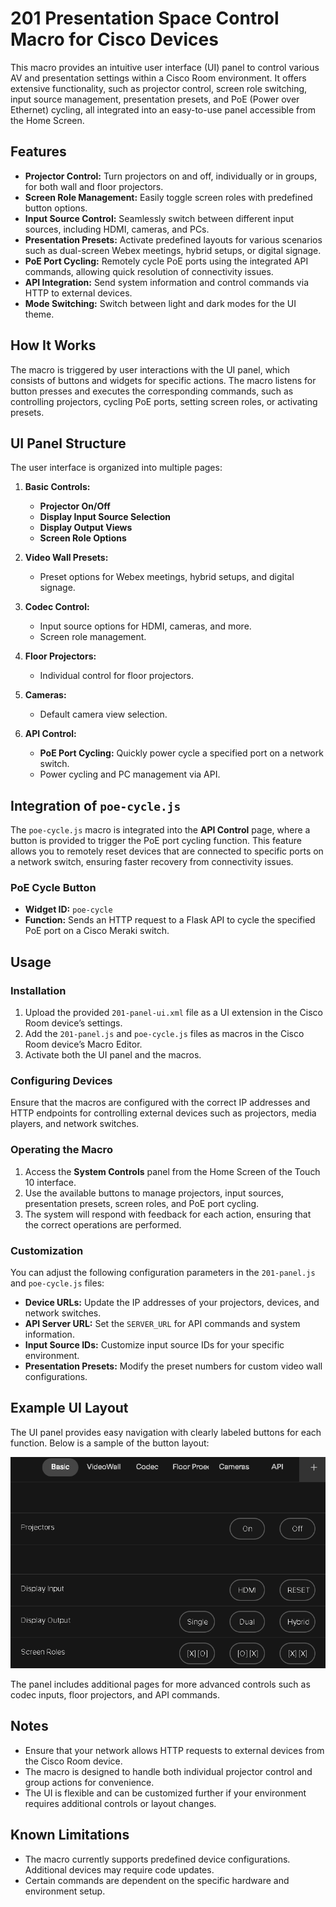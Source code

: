 # 201 Presentation Space Control Macro for Cisco Devices

This macro provides an intuitive user interface (UI) panel to control various AV and presentation settings within a Cisco Room environment. It offers extensive functionality, such as projector control, screen role switching, input source management, presentation presets, and PoE (Power over Ethernet) cycling, all integrated into an easy-to-use panel accessible from the Home Screen.

## Features

- **Projector Control:** Turn projectors on and off, individually or in groups, for both wall and floor projectors.
- **Screen Role Management:** Easily toggle screen roles with predefined button options.
- **Input Source Control:** Seamlessly switch between different input sources, including HDMI, cameras, and PCs.
- **Presentation Presets:** Activate predefined layouts for various scenarios such as dual-screen Webex meetings, hybrid setups, or digital signage.
- **PoE Port Cycling:** Remotely cycle PoE ports using the integrated API commands, allowing quick resolution of connectivity issues.
- **API Integration:** Send system information and control commands via HTTP to external devices.
- **Mode Switching:** Switch between light and dark modes for the UI theme.

## How It Works

The macro is triggered by user interactions with the UI panel, which consists of buttons and widgets for specific actions. The macro listens for button presses and executes the corresponding commands, such as controlling projectors, cycling PoE ports, setting screen roles, or activating presets.

## UI Panel Structure

The user interface is organized into multiple pages:

1. **Basic Controls:**
    - **Projector On/Off**
    - **Display Input Source Selection**
    - **Display Output Views**
    - **Screen Role Options**

2. **Video Wall Presets:**
    - Preset options for Webex meetings, hybrid setups, and digital signage.

3. **Codec Control:**
    - Input source options for HDMI, cameras, and more.
    - Screen role management.

4. **Floor Projectors:**
    - Individual control for floor projectors.

5. **Cameras:**
    - Default camera view selection.

6. **API Control:**
    - **PoE Port Cycling:** Quickly power cycle a specified port on a network switch.
    - Power cycling and PC management via API.

## Integration of `poe-cycle.js`

The `poe-cycle.js` macro is integrated into the **API Control** page, where a button is provided to trigger the PoE port cycling function. This feature allows you to remotely reset devices that are connected to specific ports on a network switch, ensuring faster recovery from connectivity issues.

### PoE Cycle Button

- **Widget ID:** `poe-cycle`
- **Function:** Sends an HTTP request to a Flask API to cycle the specified PoE port on a Cisco Meraki switch.

## Usage

### Installation

1. Upload the provided `201-panel-ui.xml` file as a UI extension in the Cisco Room device’s settings.
2. Add the `201-panel.js` and `poe-cycle.js` files as macros in the Cisco Room device’s Macro Editor.
3. Activate both the UI panel and the macros.

### Configuring Devices

Ensure that the macros are configured with the correct IP addresses and HTTP endpoints for controlling external devices such as projectors, media players, and network switches.

### Operating the Macro

1. Access the **System Controls** panel from the Home Screen of the Touch 10 interface.
2. Use the available buttons to manage projectors, input sources, presentation presets, screen roles, and PoE port cycling.
3. The system will respond with feedback for each action, ensuring that the correct operations are performed.

### Customization

You can adjust the following configuration parameters in the `201-panel.js` and `poe-cycle.js` files:

- **Device URLs:** Update the IP addresses of your projectors, devices, and network switches.
- **API Server URL:** Set the `SERVER_URL` for API commands and system information.
- **Input Source IDs:** Customize input source IDs for your specific environment.
- **Presentation Presets:** Modify the preset numbers for custom video wall configurations.

## Example UI Layout

The UI panel provides easy navigation with clearly labeled buttons for each function. Below is a sample of the button layout:

![201 UI](201-ui.png)

The panel includes additional pages for more advanced controls such as codec inputs, floor projectors, and API commands.

## Notes

- Ensure that your network allows HTTP requests to external devices from the Cisco Room device.
- The macro is designed to handle both individual projector control and group actions for convenience.
- The UI is flexible and can be customized further if your environment requires additional controls or layout changes.

## Known Limitations

- The macro currently supports predefined device configurations. Additional devices may require code updates.
- Certain commands are dependent on the specific hardware and environment setup.
